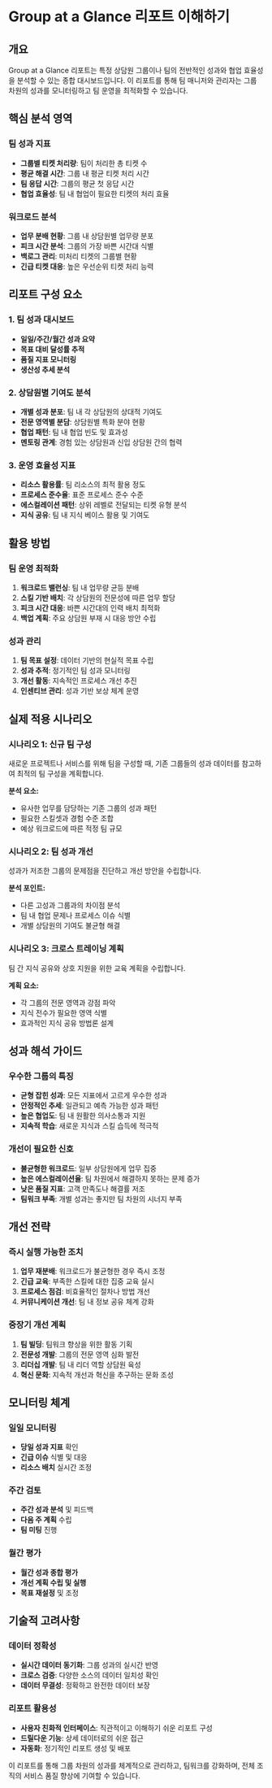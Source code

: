 # Group at a Glance 리포트 이해하기

## 개요

Group at a Glance 리포트는 특정 상담원 그룹이나 팀의 전반적인 성과와 협업 효율성을 분석할 수 있는 종합 대시보드입니다. 이 리포트를 통해 팀 매니저와 관리자는 그룹 차원의 성과를 모니터링하고 팀 운영을 최적화할 수 있습니다.

## 핵심 분석 영역

### 팀 성과 지표
- **그룹별 티켓 처리량**: 팀이 처리한 총 티켓 수
- **평균 해결 시간**: 그룹 내 평균 티켓 처리 시간
- **팀 응답 시간**: 그룹의 평균 첫 응답 시간
- **협업 효율성**: 팀 내 협업이 필요한 티켓의 처리 효율

### 워크로드 분석
- **업무 분배 현황**: 그룹 내 상담원별 업무량 분포
- **피크 시간 분석**: 그룹의 가장 바쁜 시간대 식별
- **백로그 관리**: 미처리 티켓의 그룹별 현황
- **긴급 티켓 대응**: 높은 우선순위 티켓 처리 능력

## 리포트 구성 요소

### 1. 팀 성과 대시보드
- **일일/주간/월간 성과 요약**
- **목표 대비 달성률 추적**
- **품질 지표 모니터링**
- **생산성 추세 분석**

### 2. 상담원별 기여도 분석
- **개별 성과 분포**: 팀 내 각 상담원의 상대적 기여도
- **전문 영역별 분담**: 상담원별 특화 분야 현황
- **협업 패턴**: 팀 내 협업 빈도 및 효과성
- **멘토링 관계**: 경험 있는 상담원과 신입 상담원 간의 협력

### 3. 운영 효율성 지표
- **리소스 활용률**: 팀 리소스의 최적 활용 정도
- **프로세스 준수율**: 표준 프로세스 준수 수준
- **에스컬레이션 패턴**: 상위 레벨로 전달되는 티켓 유형 분석
- **지식 공유**: 팀 내 지식 베이스 활용 및 기여도

## 활용 방법

### 팀 운영 최적화
1. **워크로드 밸런싱**: 팀 내 업무량 균등 분배
2. **스킬 기반 배치**: 각 상담원의 전문성에 따른 업무 할당
3. **피크 시간 대응**: 바쁜 시간대의 인력 배치 최적화
4. **백업 계획**: 주요 상담원 부재 시 대응 방안 수립

### 성과 관리
1. **팀 목표 설정**: 데이터 기반의 현실적 목표 수립
2. **성과 추적**: 정기적인 팀 성과 모니터링
3. **개선 활동**: 지속적인 프로세스 개선 추진
4. **인센티브 관리**: 성과 기반 보상 체계 운영

## 실제 적용 시나리오

### 시나리오 1: 신규 팀 구성
새로운 프로젝트나 서비스를 위해 팀을 구성할 때, 기존 그룹들의 성과 데이터를 참고하여 최적의 팀 구성을 계획합니다.

**분석 요소:**
- 유사한 업무를 담당하는 기존 그룹의 성과 패턴
- 필요한 스킬셋과 경험 수준 조합
- 예상 워크로드에 따른 적정 팀 규모

### 시나리오 2: 팀 성과 개선
성과가 저조한 그룹의 문제점을 진단하고 개선 방안을 수립합니다.

**분석 포인트:**
- 다른 고성과 그룹과의 차이점 분석
- 팀 내 협업 문제나 프로세스 이슈 식별
- 개별 상담원의 기여도 불균형 해결

### 시나리오 3: 크로스 트레이닝 계획
팀 간 지식 공유와 상호 지원을 위한 교육 계획을 수립합니다.

**계획 요소:**
- 각 그룹의 전문 영역과 강점 파악
- 지식 전수가 필요한 영역 식별
- 효과적인 지식 공유 방법론 설계

## 성과 해석 가이드

### 우수한 그룹의 특징
- **균형 잡힌 성과**: 모든 지표에서 고르게 우수한 성과
- **안정적인 추세**: 일관되고 예측 가능한 성과 패턴
- **높은 협업도**: 팀 내 원활한 의사소통과 지원
- **지속적 학습**: 새로운 지식과 스킬 습득에 적극적

### 개선이 필요한 신호
- **불균형한 워크로드**: 일부 상담원에게 업무 집중
- **높은 에스컬레이션율**: 팀 차원에서 해결하지 못하는 문제 증가
- **낮은 품질 지표**: 고객 만족도나 해결률 저조
- **팀워크 부족**: 개별 성과는 좋지만 팀 차원의 시너지 부족

## 개선 전략

### 즉시 실행 가능한 조치
1. **업무 재분배**: 워크로드가 불균형한 경우 즉시 조정
2. **긴급 교육**: 부족한 스킬에 대한 집중 교육 실시
3. **프로세스 점검**: 비효율적인 절차나 방법 개선
4. **커뮤니케이션 개선**: 팀 내 정보 공유 체계 강화

### 중장기 개선 계획
1. **팀 빌딩**: 팀워크 향상을 위한 활동 기획
2. **전문성 개발**: 그룹의 전문 영역 심화 발전
3. **리더십 개발**: 팀 내 리더 역할 상담원 육성
4. **혁신 문화**: 지속적 개선과 혁신을 추구하는 문화 조성

## 모니터링 체계

### 일일 모니터링
- **당일 성과 지표** 확인
- **긴급 이슈** 식별 및 대응
- **리소스 배치** 실시간 조정

### 주간 검토
- **주간 성과 분석** 및 피드백
- **다음 주 계획** 수립
- **팀 미팅** 진행

### 월간 평가
- **월간 성과 종합 평가**
- **개선 계획 수립 및 실행**
- **목표 재설정** 및 조정

## 기술적 고려사항

### 데이터 정확성
- **실시간 데이터 동기화**: 그룹 성과의 실시간 반영
- **크로스 검증**: 다양한 소스의 데이터 일치성 확인
- **데이터 무결성**: 정확하고 완전한 데이터 보장

### 리포트 활용성
- **사용자 친화적 인터페이스**: 직관적이고 이해하기 쉬운 리포트 구성
- **드릴다운 기능**: 상세 데이터로의 쉬운 접근
- **자동화**: 정기적인 리포트 생성 및 배포

이 리포트를 통해 그룹 차원의 성과를 체계적으로 관리하고, 팀워크를 강화하며, 전체 조직의 서비스 품질 향상에 기여할 수 있습니다.